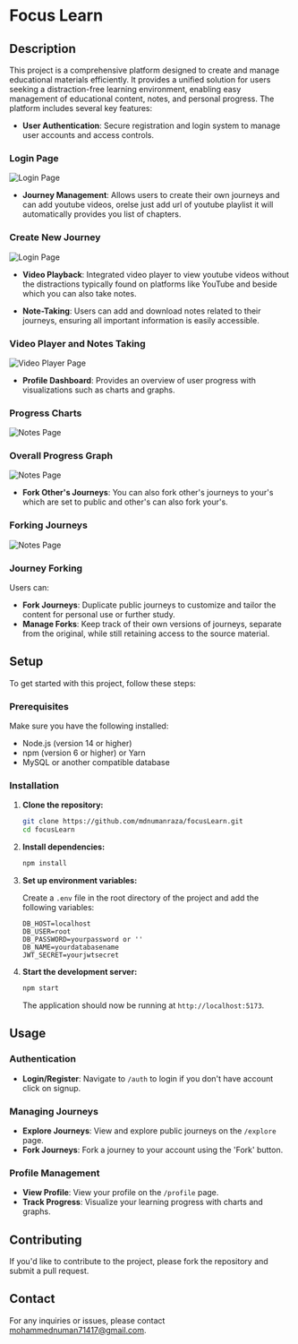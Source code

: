 # Focus Learn

## Description

This project is a comprehensive platform designed to create and  manage educational materials efficiently. It provides a unified solution for users seeking a distraction-free learning environment, enabling easy management of educational content, notes, and personal progress. The platform includes several key features:

- **User Authentication**: Secure registration and login system to manage user accounts and access controls.

### Login Page
![Login Page](screenshots/login.png)

- **Journey Management**: Allows users to create their own journeys and can add youtube videos, orelse just add url of youtube playlist it will automatically provides you list of chapters.
### Create New Journey
![Login Page](screenshots/addjourney.png)
- **Video Playback**: Integrated video player to view youtube videos without the distractions typically found on platforms like YouTube and beside which you can also take notes.

- **Note-Taking**: Users can add and download notes related to their journeys, ensuring all important information is easily accessible.
### Video Player and Notes Taking
![Video Player Page](screenshots/videoplayer.png)




- **Profile Dashboard**: Provides an overview of user progress with visualizations such as charts and graphs.

### Progress Charts
![Notes Page](screenshots/progress1.png)

### Overall Progress Graph
![Notes Page](screenshots/progress2.png)

- **Fork Other's Journeys**: You can also fork other's journeys to your's which are set to public and other's can also fork your's.


### Forking Journeys
![Notes Page](screenshots/explore.png)




### Journey Forking

Users can:

- **Fork Journeys**: Duplicate public journeys to customize and tailor the content for personal use or further study.
- **Manage Forks**: Keep track of their own versions of journeys, separate from the original, while still retaining access to the source material.

## Setup

To get started with this project, follow these steps:

### Prerequisites

Make sure you have the following installed:

- Node.js (version 14 or higher)
- npm (version 6 or higher) or Yarn
- MySQL or another compatible database

### Installation

1. **Clone the repository:**

    ```bash
    git clone https://github.com/mdnumanraza/focusLearn.git
    cd focusLearn
    ```

2. **Install dependencies:**

    ```bash
    npm install
    ```

3. **Set up environment variables:**

    Create a `.env` file in the root directory of the project and add the following variables:

    ```
    DB_HOST=localhost
    DB_USER=root
    DB_PASSWORD=yourpassword or ''
    DB_NAME=yourdatabasename
    JWT_SECRET=yourjwtsecret
    ```


4. **Start the development server:**

    ```bash
    npm start
    ```

    The application should now be running at `http://localhost:5173`.

## Usage

### Authentication

- **Login/Register**: Navigate to `/auth` to login if you don't have account click on signup.

### Managing Journeys

- **Explore Journeys**: View and explore public journeys on the `/explore` page.
- **Fork Journeys**: Fork a journey to your account using the 'Fork' button.


### Profile Management

- **View Profile**: View your profile on the `/profile` page.
- **Track Progress**: Visualize your learning progress with charts and graphs.

## Contributing

If you'd like to contribute to the project, please fork the repository and submit a pull request.


## Contact

For any inquiries or issues, please contact [mohammednuman71417@gmail.com](mailto:mohammednuman71417@gmail.com).
